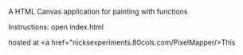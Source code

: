 A HTML Canvas application for painting with functions

Instructions:
open index.html

hosted at <a href="nicksexperiments.80cols.com/PixelMapper/>This</a>
